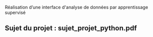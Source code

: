 Réalisation d’une interface d'analyse de données par apprentissage supervisé

## Sujet du projet : sujet_projet_python.pdf
